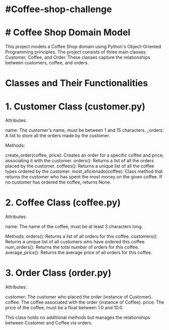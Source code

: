 # #Coffee-shop-challenge


# # Coffee Shop Domain Model

This project models a Coffee Shop domain using Python's Object-Oriented Programming principles. The project consists of three main classes: Customer, Coffee, and Order. These classes capture the relationships between customers, coffee, and orders.

# Classes and Their Functionalities

# 1. Customer Class (customer.py)

Attributes:

name: The customer's name, must be between 1 and 15 characters.
_orders: A list to store all the orders made by the customer.

Methods:

create_order(coffee, price): Creates an order for a specific coffee and price, associating it with the customer.
orders(): Returns a list of all the orders placed by the customer.
coffees(): Returns a unique list of all the coffee types ordered by the customer.
most_aficionado(coffee): Class method that returns the customer who has spent the most money on the given coffee. If no customer has ordered the coffee, returns None.


# 2. Coffee Class (coffee.py)

Attributes:

name: The name of the coffee, must be at least 3 characters long.

Methods:
orders(): Returns a list of all orders for this coffee.
customers(): Returns a unique list of all customers who have ordered this coffee.
num_orders(): Returns the total number of orders for this coffee.
average_price(): Returns the average price of all orders for this coffee.


# 3. Order Class (order.py)

Attributes:

customer: The customer who placed the order (instance of Customer).
coffee: The coffee associated with the order (instance of Coffee).
price: The price of the coffee, must be a float between 1.0 and 10.0.


This class holds no additional methods but manages the relationships between Customer and Coffee via orders.